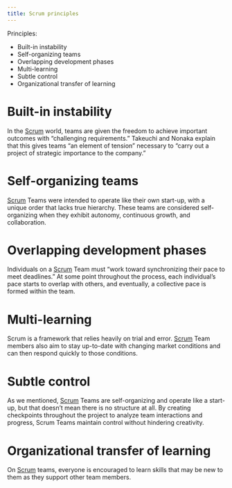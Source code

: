 ```yaml
---
title: Scrum principles
---
```

Principles:
- Built-in instability
- Self-organizing teams
- Overlapping development phases
- Multi-learning
- Subtle control
- Organizational transfer of learning

# Built-in instability
In the [Scrum](agile-project-management/scrum/scrum.md) world, teams are given the freedom to achieve important outcomes with “challenging requirements.” Takeuchi and Nonaka explain that this gives teams “an element of tension” necessary to “carry out a project of strategic importance to the company.” 

# Self-organizing teams
[Scrum](agile-project-management/scrum/scrum.md) Teams were intended to operate like their own start-up, with a unique order that lacks true hierarchy. These teams are considered self-organizing when they exhibit autonomy, continuous growth, and collaboration.  

# Overlapping development phases
Individuals on a [Scrum](agile-project-management/scrum/scrum.md) Team must “work toward synchronizing their pace to meet deadlines.” At some point throughout the process, each individual’s pace starts to overlap with others, and eventually, a collective pace is formed within the team.

# Multi-learning
Scrum is a framework that relies heavily on trial and error. [Scrum](agile-project-management/scrum/scrum.md) Team members also aim to stay up-to-date with changing market conditions and can then respond quickly to those conditions. 

# Subtle control
As we mentioned, [Scrum](agile-project-management/scrum/scrum.md) Teams are self-organizing and operate like a start-up, but that doesn’t mean there is no structure at all. By creating checkpoints throughout the project to analyze team interactions and progress, Scrum Teams maintain control without hindering creativity. 

# Organizational transfer of learning
On [Scrum](agile-project-management/scrum/scrum.md) teams, everyone is encouraged to learn skills that may be new to them as they support other team members. 

